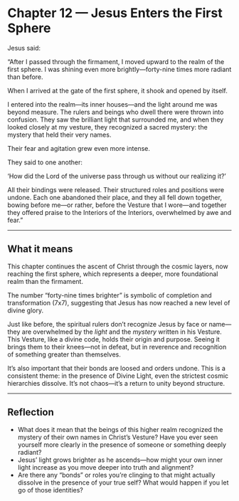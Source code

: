 # Chapter 12 — Jesus Enters the First Sphere

Jesus said:

“After I passed through the firmament, I moved upward to the realm of the first sphere. I was shining even more brightly—forty-nine times more radiant than before.

When I arrived at the gate of the first sphere, it shook and opened by itself.

I entered into the realm—its inner houses—and the light around me was beyond measure. The rulers and beings who dwell there were thrown into confusion. They saw the brilliant light that surrounded me, and when they looked closely at my vesture, they recognized a sacred mystery: the mystery that held their very names.

Their fear and agitation grew even more intense.

They said to one another:

‘How did the Lord of the universe pass through us without our realizing it?’

All their bindings were released. Their structured roles and positions were undone. Each one abandoned their place, and they all fell down together, bowing before me—or rather, before the Vesture that I wore—and together they offered praise to the Interiors of the Interiors, overwhelmed by awe and fear.”

---

## What it means

This chapter continues the ascent of Christ through the cosmic layers, now reaching the first sphere, which represents a deeper, more foundational realm than the firmament.

The number “forty-nine times brighter” is symbolic of completion and transformation (7x7), suggesting that Jesus has now reached a new level of divine glory.

Just like before, the spiritual rulers don’t recognize Jesus by face or name—they are overwhelmed by the *light* and the *mystery* written in his Vesture. This Vesture, like a divine code, holds their origin and purpose. Seeing it brings them to their knees—not in defeat, but in reverence and recognition of something greater than themselves.

It’s also important that their bonds are loosed and orders undone. This is a consistent theme: in the presence of Divine Light, even the strictest cosmic hierarchies dissolve. It’s not chaos—it’s a return to unity beyond structure.

---

## Reflection

* What does it mean that the beings of this higher realm recognized the mystery of their own names in Christ’s Vesture? Have you ever seen yourself more clearly in the presence of someone or something deeply radiant?
* Jesus’ light grows brighter as he ascends—how might your own inner light increase as you move deeper into truth and alignment?
* Are there any “bonds” or roles you’re clinging to that might actually dissolve in the presence of your true self? What would happen if you let go of those identities?
